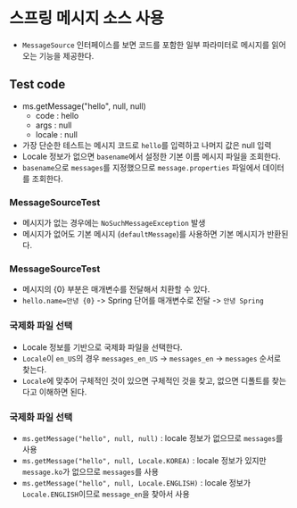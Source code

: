 # 스프링 메시지 소스 사용
- `MessageSource` 인터페이스를 보면 코드를 포함한 일부 파라미터로 메시지를 읽어오는 기능을 제공한다.
## Test code
- ms.getMessage("hello", null, null)
    - code : hello
    - args : null
    - locale : null
- 가장 단순한 테스트는 메시지 코드로 `hello`를 입력하고 나머지 값은 null 입력
- Locale 정보가 없으면 `basename`에서 설정한 기본 이름 메시지 파일을 조회한다.
- `basename`으로 `messages`를 지정했으므로 `message.properties` 파일에서 데이터를 조회한다.

### MessageSourceTest
- 메시지가 없는 경우에는 `NoSuchMessageException` 발생
- 메시지가 없어도 기본 메시지 (`defaultMessage`)를 사용하면 기본 메시지가 반환된다.

### MessageSourceTest
- 메시지의 {0} 부분은 매개변수를 전달해서 치환할 수 있다.
- `hello.name=안녕 {0}` -> Spring 단어를 매개변수로 전달 -> `안녕 Spring`

### 국제화 파일 선택
- Locale 정보를 기반으로 국제화 파일을 선택한다.
- `Locale`이 `en_US`의 경우 `messages_en_US` -> `messages_en` -> `messages` 순서로 찾는다.
- `Locale`에 맞추어 구체적인 것이 있으면 구체적인 것을 찾고, 없으면 디폴트를 찾는다고 이해하면 된다.

### 국제화 파일 선택
- `ms.getMessage("hello", null, null)` : locale 정보가 없으므로 `messages`를 사용
- `ms.getMessage("hello", null, Locale.KOREA)` : locale 정보가 있지만 `message.ko`가 없으므로
`messages`를 사용
- `ms.getMessage("hello", null, Locale.ENGLISH)` : locale 정보가 
  `Locale.ENGLISH`이므로 `message_en`을 찾아서 사용
